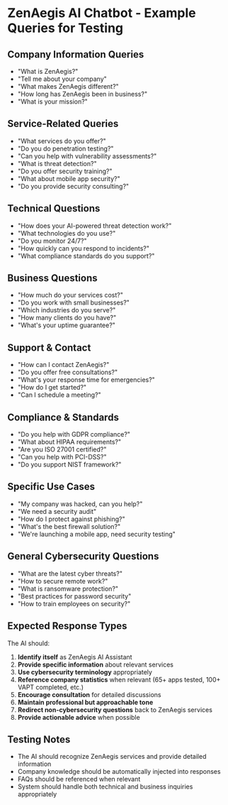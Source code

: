 # ZenAegis AI Chatbot - Example Queries for Testing

## Company Information Queries
- "What is ZenAegis?"
- "Tell me about your company"
- "What makes ZenAegis different?"
- "How long has ZenAegis been in business?"
- "What is your mission?"

## Service-Related Queries
- "What services do you offer?"
- "Do you do penetration testing?"
- "Can you help with vulnerability assessments?"
- "What is threat detection?"
- "Do you offer security training?"
- "What about mobile app security?"
- "Do you provide security consulting?"

## Technical Questions
- "How does your AI-powered threat detection work?"
- "What technologies do you use?"
- "Do you monitor 24/7?"
- "How quickly can you respond to incidents?"
- "What compliance standards do you support?"

## Business Questions
- "How much do your services cost?"
- "Do you work with small businesses?"
- "Which industries do you serve?"
- "How many clients do you have?"
- "What's your uptime guarantee?"

## Support & Contact
- "How can I contact ZenAegis?"
- "Do you offer free consultations?"
- "What's your response time for emergencies?"
- "How do I get started?"
- "Can I schedule a meeting?"

## Compliance & Standards
- "Do you help with GDPR compliance?"
- "What about HIPAA requirements?"
- "Are you ISO 27001 certified?"
- "Can you help with PCI-DSS?"
- "Do you support NIST framework?"

## Specific Use Cases
- "My company was hacked, can you help?"
- "We need a security audit"
- "How do I protect against phishing?"
- "What's the best firewall solution?"
- "We're launching a mobile app, need security testing"

## General Cybersecurity Questions
- "What are the latest cyber threats?"
- "How to secure remote work?"
- "What is ransomware protection?"
- "Best practices for password security"
- "How to train employees on security?"

## Expected Response Types
The AI should:
1. **Identify itself** as ZenAegis AI Assistant
2. **Provide specific information** about relevant services
3. **Use cybersecurity terminology** appropriately
4. **Reference company statistics** when relevant (65+ apps tested, 100+ VAPT completed, etc.)
5. **Encourage consultation** for detailed discussions
6. **Maintain professional but approachable tone**
7. **Redirect non-cybersecurity questions** back to ZenAegis services
8. **Provide actionable advice** when possible

## Testing Notes
- The AI should recognize ZenAegis services and provide detailed information
- Company knowledge should be automatically injected into responses
- FAQs should be referenced when relevant
- System should handle both technical and business inquiries appropriately